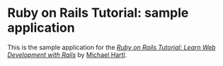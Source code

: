 #	Ruby	on	Rails	Tutorial:	sample	application
This	is	the	sample	application	for	the
[*Ruby	on	Rails	Tutorial:
Learn	Web	Development	with	Rails*](http://www.railstutorial.org/)
by	[Michael	Hartl](http://www.michaelhartl.com/).
